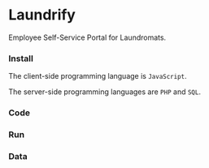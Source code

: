 # Laundrify
Employee Self-Service Portal for Laundromats.

### Install
The client-side programming language is `JavaScript`. 

The server-side programming languages are `PHP` and `SQL`.


### Code

### Run

### Data
